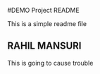 
#DEMO Project README

This is a simple readme file

## RAHIL MANSURI

This is going to cause trouble